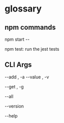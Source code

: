 # glossary

## npm commands

npm start -- <CLI args>

npm test: run the jest tests


## CLI Args

--add <term>, -a <term>
--value <value>, -v <value>

--get <term>, -g <term>

--all

--version

--help
